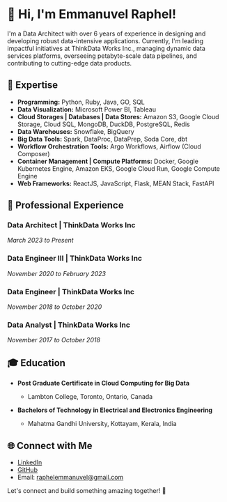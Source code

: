 # 👋 Hi, I'm Emmanuvel Raphel!

I'm a Data Architect with over 6 years of experience in designing and developing robust data-intensive applications. 
Currently, I'm leading impactful initiatives at ThinkData Works Inc., managing dynamic data services platforms, overseeing petabyte-scale data pipelines, and contributing to cutting-edge data products.

## 🚀 Expertise

- **Programming:** Python, Ruby, Java, GO, SQL
- **Data Visualization:** Microsoft Power BI, Tableau
- **Cloud Storages | Databases | Data Stores:** Amazon S3, Google Cloud Storage, Cloud SQL, MongoDB, DuckDB, PostgreSQL, Redis
- **Data Warehouses:** Snowflake, BigQuery
- **Big Data Tools:** Spark, DataProc, DataPrep, Soda Core, dbt
- **Workflow Orchestration Tools:** Argo Workflows, Airflow (Cloud Composer)
- **Container Management | Compute Platforms:** Docker, Google Kubernetes Engine, Amazon EKS, Google Cloud Run, Google Compute Engine
- **Web Frameworks:** ReactJS, JavaScript, Flask, MEAN Stack, FastAPI

## 💼 Professional Experience

### Data Architect | ThinkData Works Inc
_March 2023 to Present_

### Data Engineer III | ThinkData Works Inc
_November 2020 to February 2023_

### Data Engineer | ThinkData Works Inc
_November 2018 to October 2020_

### Data Analyst | ThinkData Works Inc
_November 2017 to October 2018_


## 🎓 Education

- **Post Graduate Certificate in Cloud Computing for Big Data**
  - Lambton College, Toronto, Ontario, Canada

- **Bachelors of Technology in Electrical and Electronics Engineering**
  - Mahatma Gandhi University, Kottayam, Kerala, India

## 🌐 Connect with Me

- [LinkedIn](https://linkedin.com/raphelemmanuvel)
- [GitHub](https://github.com/raphelemmanuvel)
- Email: raphelemmanuvel@gmail.com

Let's connect and build something amazing together! 🚀
